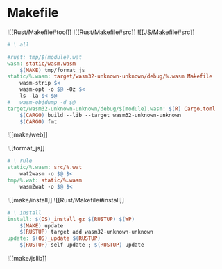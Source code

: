 # Makefile

![[Rust/Makefile#tool]]
![[Rust/Makefile#src]]
![[JS/Makefile#src]]

```Makefile
# \ all

#rust: tmp/$(module).wat
wasm: static/wasm.wasm
	$(MAKE) tmp/format_js
static/%.wasm: target/wasm32-unknown-unknown/debug/%.wasm Makefile
	wasm-strip $<
	wasm-opt -o $@ -Oz $<
	ls -la $< $@
#	wasm-objdump -d $@
target/wasm32-unknown-unknown/debug/$(module).wasm: $(R) Cargo.toml
	$(CARGO) build --lib --target wasm32-unknown-unknown
	$(CARGO) fmt
```

![[make/web]]

![[format_js]]

```Makefile
# \ rule
static/%.wasm: src/%.wat
	wat2wasm -o $@ $<
tmp/%.wat: static/%.wasm
	wasm2wat -o $@ $<
```

![[make/install]]
![[Rust/Makefile#install]]
```Makefile
# \ install
install: $(OS)_install gz $(RUSTUP) $(WP)
	$(MAKE) update
	$(RUSTUP) target add wasm32-unknown-unknown
update: $(OS)_update $(RUSTUP)
	$(RUSTUP) self update ; $(RUSTUP) update
```
![[make/jslib]]
